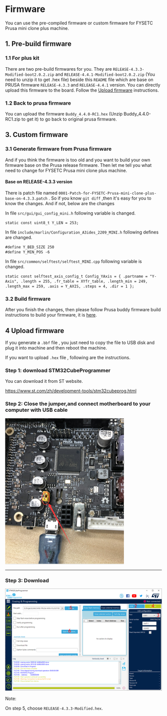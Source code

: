 # Firmware

You can use the pre-compiled firmware or custom firmware for  FYSETC Prusa mini clone plus machine.

## 1. Pre-build firmware

### 1.1 For plus kit

There are two pre-build firmwares for you. They are ```RELEASE-4.3.3-Modified-boot2.0.2.zip``` and `RELEASE-4.4.1-Modified-boot2.0.2.zip` (You need to unzip it to get .hex file) beside this `README` file which are base on PRUSA firmware `RELEASE-4.3.3` and `RELEASE-4.4.1` version. You can directly upload this firmware to the board. Follow the [Upload firmware](#jump) instructions.

### 1.2 Back to prusa firmware

You can upload the firmware `Buddy_4.4.0-RC1.hex` (Unzip Buddy_4.4.0-RC1.zip to get it) to go back to original prusa firmware.

## 3. Custom firmware

### 3.1 Generate firmware from Prusa firmware

And if you think the firmware is too old and you want to build your own firmware base on the Prusa release firmware. Then let me tell you what need to change for FYSETC Prusa mini clone plus machine. 

#### Base on RELEASE-4.3.3 version

There is patch file named ```0001-Patch-for-FYSETC-Prusa-mini-clone-plus-base-on-4.3.3.patch``` . So if you know ```git diff``` ,then it's easy for you to know the changes. And if not,  below are the changes

In file `src/gui/gui_config_mini.h` following variable is changed.

```
static const uint8_t Y_LEN = 253;
```

In file ```include/marlin/Configuration_A3ides_2209_MINI.h``` following defines are changed.

```
#define Y_BED_SIZE 250
#define Y_MIN_POS -6
```

In file `src/common/selftest/selftest_MINI.cpp` following variable is changed.

```
static const selftest_axis_config_t Config_YAxis = { .partname = "Y-Axis", .length = 255, .fr_table = XYfr_table, .length_min = 249, .length_max = 259, .axis = Y_AXIS, .steps = 4, .dir = 1 };
```

### 3.2 Build firmware

After you finish the changes, then please follow Prusa buddy firmware build instructions to build your firmware, it is [here](https://github.com/prusa3d/Prusa-Firmware-Buddy).

## 4 <span id="jump">Upload firmware</span>

If you generate a ```.bbf``` file , you just need to copy the file to USB disk and plug it into machine and then reboot the machine.

If you want to upload ```.hex``` file , following are the instructions.

### Step 1: download STM32CubeProgrammer

You can download it from ST website.

https://www.st.com/zh/development-tools/stm32cubeprog.html

### Step 2: Close the jumper,and connect motherboard to your computer with USB cable

<img src="boot3v3.png" style="zoom:50%;" />

---

### Step 3: Download

![STM32CUBEP](upload.png)

Note: 

On step 5, choose `RELEASE-4.3.3-Modified.hex`.
